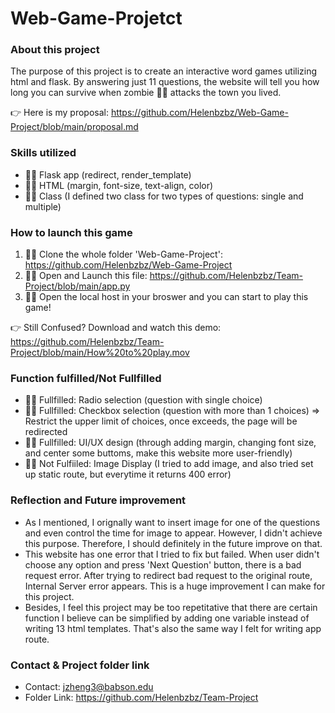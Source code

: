 # Web-Game-Projetct

### About this project
The purpose of this project is to create an interactive word games utilizing html and flask. By answering just 11 questions, the website will tell you how long you can survive when zombie 🧟‍♂️ attacks the town you lived.

👉 Here is my proposal: https://github.com/Helenbzbz/Web-Game-Project/blob/main/proposal.md

### Skills utilized
* 🏃‍♀️ Flask app (redirect, render_template)
* 🧍‍♀️ HTML (margin, font-size, text-align, color)
* 🤸‍♀️ Class (I defined two class for two types of questions: single and multiple)

### How to launch this game
1. 🧜‍♀️ Clone the whole folder 'Web-Game-Project': https://github.com/Helenbzbz/Web-Game-Project
2. 🧚‍♀️ Open and Launch this file: https://github.com/Helenbzbz/Team-Project/blob/main/app.py
3. 🙋‍♀️ Open the local host in your broswer and you can start to play this game!

👉 Still Confused? Download and watch this demo: https://github.com/Helenbzbz/Team-Project/blob/main/How%20to%20play.mov

### Function fulfilled/Not Fullfilled
* 🙆‍♀️ Fullfilled: Radio selection (question with single choice)
* 🙆‍♀️ Fullfilled: Checkbox selection (question with more than 1 choices) => Restrict the upper limit of choices, once exceeds, the page will be redirected
* 🙆‍♀️ Fullfilled: UI/UX design (through adding margin, changing font size, and center some buttoms, make this website more user-friendly)
* 🙅‍♀️ Not Fulfiiled: Image Display (I tried to add image, and also tried set up static route, but everytime it returns 400 error)

### Reflection and Future improvement
* As I mentioned, I orignally want to insert image for one of the questions and even control the time for image to appear. However, I didn't achieve this purpose. Therefore, I should definitely in the future improve on that.
* This website has one error that I tried to fix but failed. When user didn't choose any option and press 'Next Question' button, there is a bad request error. After trying to redirect bad request to the original route, Internal Server error appears. This is a huge improvement I can make for this project.
* Besides, I feel this project may be too repetitative that there are certain function I believe can be simplified by adding one variable instead of writing 13 html templates. That's also the same way I felt for writing app route. 

### Contact & Project folder link
* Contact: jzheng3@babson.edu
* Folder Link: https://github.com/Helenbzbz/Team-Project

